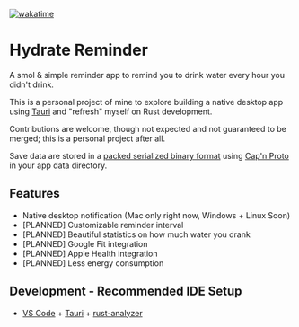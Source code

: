 [![wakatime](https://wakatime.com/badge/github/angeloanan/hydrate-reminder.svg?style=flat)](https://wakatime.com/badge/github/angeloanan/hydrate-reminder)

# Hydrate Reminder

A smol & simple reminder app to remind you to drink water every hour you didn't drink.

This is a personal project of mine to explore building a native desktop app using [Tauri](https://tauri.studio/) and "refresh" myself on Rust development. 

Contributions are welcome, though not expected and not guaranteed to be merged; this is a personal project after all.

Save data are stored in a [packed serialized binary format](./src-tauri/schema/app.capnp) using [Cap'n Proto](https://capnproto.org/) in your app data directory.

## Features

* Native desktop notification (Mac only right now, Windows + Linux Soon)
* [PLANNED] Customizable reminder interval
* [PLANNED] Beautiful statistics on how much water you drank
* [PLANNED] Google Fit integration
* [PLANNED] Apple Health integration
* [PLANNED] Less energy consumption



## Development - Recommended IDE Setup

- [VS Code](https://code.visualstudio.com/) + [Tauri](https://marketplace.visualstudio.com/items?itemName=tauri-apps.tauri-vscode) + [rust-analyzer](https://marketplace.visualstudio.com/items?itemName=rust-lang.rust-analyzer)
